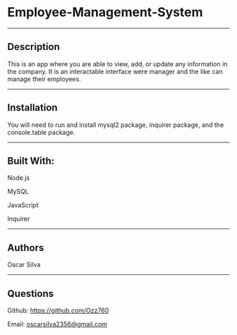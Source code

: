 # Employee-Management-System

---
## Description 

This is an app where you are able to view, add, or update any information in the company. It is an interactable interface were manager and the like can manage their employees. 

---
## Installation 
You will need to run and install mysql2 package, inquirer package, and the console.table package. 

---
## Built With: 
Node.js 

MySQL

JavaScript 

Inquirer

---
## Authors 
Oscar Silva 

--- 
## Questions 
Github: https://github.com/Ozz760

Email: oscarsilva2356@gmail.com